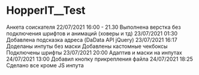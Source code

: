 # HopperIT__Test
Анкета соискателя
22/07/2021 16:00 - 21.30
Выполнена верстка  без подключения шрифтов и анимаций (ховеры и тд)
23/07/2021 01:30
Добавлена подсказка адреса (DaData API jQuery) 
23/07/2021 16:17
Доделаны инпуты без маски
Добавлены кастомные чекбоксы
Подключены шрифты
23/07/2021 20:00
Адаптив и маски на инпутах
24/07/2021 13:00
Добавил кнопку прикрепления файла
24/07/2021 18:25
Сделано все кроме JS инпута
